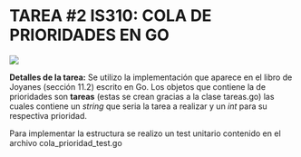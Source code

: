 # TAREA #2 IS310: COLA DE PRIORIDADES EN GO

![](https://4.bp.blogspot.com/-jWnDcTidAAI/WSImlrHb6aI/AAAAAAAAAHk/FhpDcz-rGXs0Vd_lj-3VNnmPNuwQMOYrgCLcB/s1600/cola%2Bprio.png)

**Detalles de la tarea:**
Se utilizo la implementación que aparece en el libro de Joyanes (sección 11.2) escrito en Go.
Los objetos que contiene la de prioridades son **tareas**  (estas se crean gracias a la clase tareas.go)
las cuales contiene un *string* que seria la tarea a realizar y un *int* para su respectiva prioridad.

Para implementar la estructura se realizo un test unitario contenido en el archivo cola_prioridad_test.go
